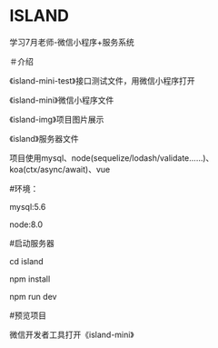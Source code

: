 # ISLAND

学习7月老师-微信小程序+服务系统


＃介绍

《island-mini-test》接口测试文件，用微信小程序打开

《island-mini》微信小程序文件

《island-img》项目图片展示

《island》服务器文件

项目使用mysql、node(sequelize/lodash/validate……)、koa(ctx/async/await)、vue


#环境：

mysql:5.6

node:8.0


#启动服务器

cd island

npm install

npm run dev


#预览项目

微信开发者工具打开《island-mini》
